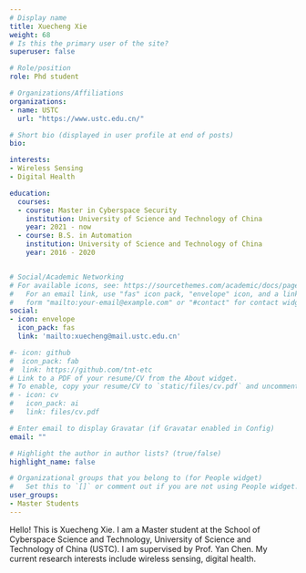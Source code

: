 ```yaml
---
# Display name
title: Xuecheng Xie
weight: 68
# Is this the primary user of the site?
superuser: false

# Role/position
role: Phd student 

# Organizations/Affiliations
organizations:
- name: USTC 
  url: "https://www.ustc.edu.cn/"

# Short bio (displayed in user profile at end of posts)
bio: 

interests:
- Wireless Sensing
- Digital Health

education:
  courses:
  - course: Master in Cyberspace Security
    institution: University of Science and Technology of China
    year: 2021 - now
  - course: B.S. in Automation
    institution: University of Science and Technology of China
    year: 2016 - 2020


# Social/Academic Networking
# For available icons, see: https://sourcethemes.com/academic/docs/page-builder/#icons
#   For an email link, use "fas" icon pack, "envelope" icon, and a link in the
#   form "mailto:your-email@example.com" or "#contact" for contact widget.
social:
- icon: envelope
  icon_pack: fas
  link: 'mailto:xuecheng@mail.ustc.edu.cn'

#- icon: github
#  icon_pack: fab
#  link: https://github.com/tnt-etc
# Link to a PDF of your resume/CV from the About widget.
# To enable, copy your resume/CV to `static/files/cv.pdf` and uncomment the lines below.
# - icon: cv
#   icon_pack: ai
#   link: files/cv.pdf

# Enter email to display Gravatar (if Gravatar enabled in Config)
email: ""

# Highlight the author in author lists? (true/false)
highlight_name: false

# Organizational groups that you belong to (for People widget)
#   Set this to `[]` or comment out if you are not using People widget.
user_groups:
- Master Students
---
```


Hello! This is Xuecheng Xie. I am a Master student at the School of Cyberspace Science and Technology,  University of Science and Technology of China (USTC). I am supervised by Prof. Yan Chen. My current research interests include wireless sensing, digital health.
